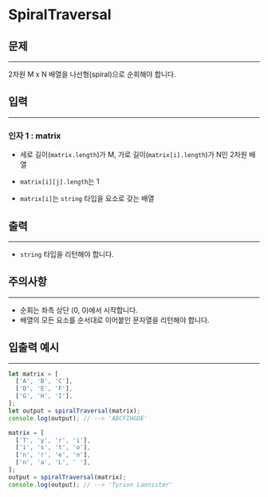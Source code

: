 # SpiralTraversal

## 문제

---

2차원 M x N 배열을 나선형(spiral)으로 순회해야 합니다.

## 입력

---

### 인자 1 : matrix

- 세로 길이(`matrix.length`)가 M, 가로 길이(`matrix[i].length`)가 N인 2차원 배열
- `matrix[i][j].length`는 1

- `matrix[i]`는 `string` 타입을 요소로 갖는 배열

## 출력

---

- `string` 타입을 리턴해야 합니다.

## 주의사항

---

- 순회는 좌측 상단 (0, 0)에서 시작합니다.
- 배열의 모든 요소를 순서대로 이어붙인 문자열을 리턴해야 합니다.

## 입출력 예시

---

```js
let matrix = [
  ['A', 'B', 'C'],
  ['D', 'E', 'F'],
  ['G', 'H', 'I'],
];
let output = spiralTraversal(matrix);
console.log(output); // --> 'ABCFIHGDE'

matrix = [
  ['T', 'y', 'r', 'i'],
  ['i', 's', 't', 'o'],
  ['n', 'r', 'e', 'n'],
  ['n', 'a', 'L', ' '],
];
output = spiralTraversal(matrix);
console.log(output); // --> 'Tyrion Lannister'
```
